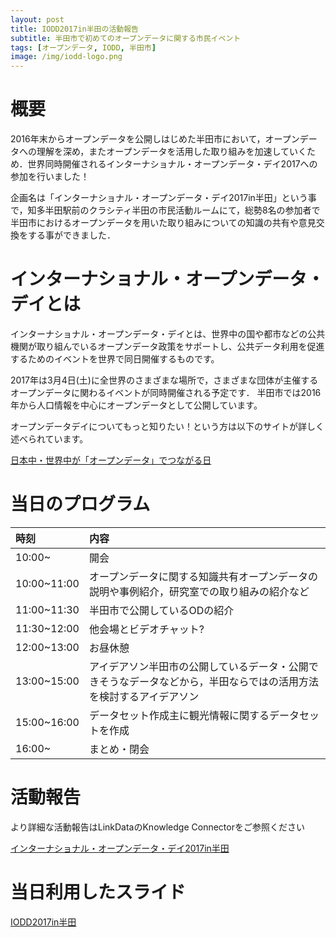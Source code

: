 ```yaml
---
layout: post
title: IODD2017in半田の活動報告
subtitle: 半田市で初めてのオープンデータに関する市民イベント
tags: [オープンデータ, IODD, 半田市]
image: /img/iodd-logo.png
---
```

# 概要
2016年末からオープンデータを公開しはじめた半田市において，オープンデータへの理解を深め，またオープンデータを活用した取り組みを加速していくため．世界同時開催されるインターナショナル・オープンデータ・デイ2017への参加を行いました！

企画名は「インターナショナル・オープンデータ・デイ2017in半田」という事で，知多半田駅前のクラシティ半田の市民活動ルームにて，総勢8名の参加者で半田市におけるオープンデータを用いた取り組みについての知識の共有や意見交換をする事ができました．

# インターナショナル・オープンデータ・デイとは
インターナショナル・オープンデータ・デイとは、世界中の国や都市などの公共機関が取り組んでいるオープンデータ政策をサポートし、公共データ利用を促進するためのイベントを世界で同日開催するものです。

2017年は3月4日(土)に全世界のさまざまな場所で，さまざまな団体が主催するオープンデータに関わるイベントが同時開催される予定です．
半田市では2016年から人口情報を中心にオープンデータとして公開しています。

オープンデータデイについてもっと知りたい！という方は以下のサイトが詳しく述べられています。

[日本中・世界中が「オープンデータ」でつながる日](http://odd.okfn.jp/)

# 当日のプログラム

|時刻|内容|
|:---|:---|
|10:00~|開会|
|10:00~11:00|オープンデータに関する知識共有オープンデータの説明や事例紹介，研究室での取り組みの紹介など|
|11:00~11:30|半田市で公開しているODの紹介|
|11:30~12:00|他会場とビデオチャット?|
|12:00~13:00|お昼休憩|
|13:00~15:00|アイデアソン半田市の公開しているデータ・公開できそうなデータなどから，半田ならではの活用方法を検討するアイデアソン|
|15:00~16:00|データセット作成主に観光情報に関するデータセットを作成|
|16:00~|まとめ・閉会|

# 活動報告
より詳細な活動報告はLinkDataのKnowledge Connectorをご参照ください

[インターナショナル・オープンデータ・デイ2017in半田](http://idea.linkdata.org/idea/idea1s2254i)

# 当日利用したスライド
[IODD2017in半田](https://www.slideshare.net/shinyaoguri/iodd2017in-73017291)
